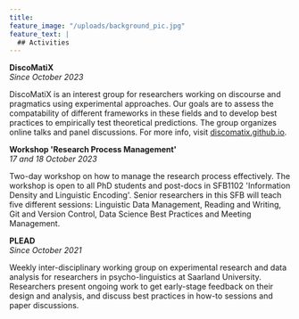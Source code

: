 ```yaml
---
title: 
feature_image: "/uploads/background_pic.jpg"
feature_text: |
  ## Activities
---
```


**DiscoMatiX**\
*Since October 2023*

DiscoMatiX is an interest group for researchers working on discourse and pragmatics using experimental approaches. Our goals are to assess the compatability of different frameworks in these fields and to develop best practices to empirically test theoretical predictions. 
The group organizes online talks and panel discussions.
For more info, visit [discomatix.github.io](https://discomatix.github.io).

**Workshop 'Research Process Management'**\
*17 and 18 October 2023*

Two-day workshop on how to manage the research process effectively. 
The workshop is open to all PhD students and post-docs in SFB1102 'Information Density and Linguistic Encoding'.
Senior researchers in this SFB will teach five different sessions: Linguistic Data Management, Reading and Writing, Git and Version Control, Data Science Best Practices and Meeting Management.

**PLEAD**\
*Since October 2021*

Weekly inter-disciplinary working group on experimental research and data analysis for researchers in psycho-linguistics at Saarland University.
Researchers present ongoing work to get early-stage feedback on their design and analysis, and discuss best practices in how-to sessions and paper discussions.

<!-- ## Post-graduate courses

*Coming soon.* -->

